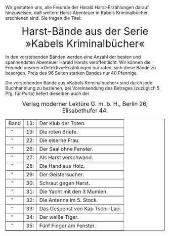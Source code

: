 Wir gestatten uns, alle Freunde der Harald Harst-Erzählungen darauf
hinzuweisen, daß weitere Harst-Abenteuer in Kabels Kriminalbücher erschienen
sind. Sie tragen die Titel:

<div style="font-size: xx-large; text-align: center;">
Harst-Bände aus der Serie<br/>
»Kabels Kriminalbücher«</div>

<table border="none">
<tr><td>Band</td><td>13:</td><td>Der Klub der Toten.</td></tr>
<tr><td>&nbsp;&nbsp;"</td><td>19:</td><td>Die roten Briefe.</td></tr>
<tr><td>&nbsp;&nbsp;"</td><td>22:</td><td>Die eiserne Frau.</td></tr>
<tr><td>&nbsp;&nbsp;"</td><td>26:</td><td>Der Saal ohne Fenster.</td></tr>
<tr><td>&nbsp;&nbsp;"</td><td>27:</td><td>Als Harst verschwand.</td></tr>
<tr><td>&nbsp;&nbsp;"</td><td>28:</td><td>Die Hand aus Holz.</td></tr>
<tr><td>&nbsp;&nbsp;"</td><td>29:</td><td>Der Geistersucher.</td></tr>
<tr><td>&nbsp;&nbsp;"</td><td>30:</td><td>Schraut gegen Harst.</td></tr>
<tr><td>&nbsp;&nbsp;"</td><td>31:</td><td>Die Yacht mit den 3 Mumien.</td></tr>
<tr><td>&nbsp;&nbsp;"</td><td>32:</td><td>Die Antenne im 5. Stock.</td></tr>
<tr><td>&nbsp;&nbsp;"</td><td>33:</td><td>Das Gespenst von Kap Tschi-Lao.</td></tr>
<tr><td>&nbsp;&nbsp;"</td><td>34:</td><td>Der weiße Tiger.</td></tr>
<tr><td>&nbsp;&nbsp;"</td><td>35:</td><td>Fünf Finger am Fenster.</td></tr>

In den vorstehenden Bänden werden eine Anzahl der besten und spannendsten
Abenteuer Harald Harsts veröffentlicht. Wir können die Freunde unserer
»Detektiv«-Erzählungen nur raten, sich diese Bände zu besorgen. Preis des 96
Seiten starken Bandes nur 40 Pfennige.

Die vorstehenden Bände aus »Kabels Kriminalbücher« sind durch jede Buchhandlung
zu beziehen, bei Voreinsendung des Betrages (zuzüglich 5 Pfg. für Porto)
liefert dieselben auch der

<div style="font-size: large; text-align: center;">Verlag moderner Lektüre G.&nbsp;m.&nbsp;b.&nbsp;H., Berlin 26, Elisabethufer 44.</div>

